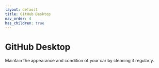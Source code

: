 ```yaml
---
layout: default
title: GitHub Desktop
nav_order: 4
has_children: true
---
```


# GitHub Desktop

Maintain the appearance and condition of your car by cleaning it regularly.